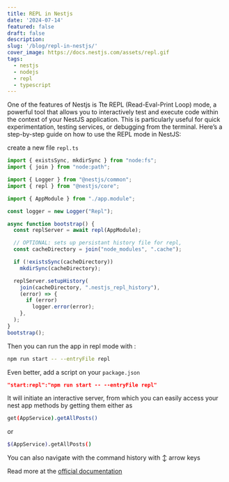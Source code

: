 ```yaml
---
title: REPL in Nestjs
date: '2024-07-14'
featured: false
draft: false
description:
slug: '/blog/repl-in-nestjs/'
cover_image: https://docs.nestjs.com/assets/repl.gif
tags:
  - nestjs
  - nodejs
  - repl
  - typescript
---
```


One of the features of Nestjs is Tte REPL (Read-Eval-Print Loop) mode, a powerful tool that allows you to interactively test and execute code within the context of your NestJS application. This is particularly useful for quick experimentation, testing services, or debugging from the terminal. Here’s a step-by-step guide on how to use the REPL mode in NestJS:

create a new file `repl.ts`
```ts
import { existsSync, mkdirSync } from "node:fs";
import { join } from "node:path";

import { Logger } from "@nestjs/common";
import { repl } from "@nestjs/core";

import { AppModule } from "./app.module";

const logger = new Logger("Repl");

async function bootstrap() {
  const replServer = await repl(AppModule);

  // OPTIONAL: sets up persistant history file for repl,
  const cacheDirectory = join("node_modules", ".cache");

  if (!existsSync(cacheDirectory))
    mkdirSync(cacheDirectory);

  replServer.setupHistory(
    join(cacheDirectory, ".nestjs_repl_history"),
    (error) => {
      if (error)
        logger.error(error);
    },
  );
}
bootstrap();

```

Then you can run the app in repl mode with :

``` sh
npm run start -- --entryFile repl
```
Even better, add a script on your `package.json`

```json
"start:repl":"npm run start -- --entryFile repl"
```

It will initiate an interactive server, from which you can easily access your nest app methods by getting them either as
```sh
get(AppService).getAllPosts()
```

or

```sh
$(AppService).getAllPosts()
```
You can also navigate with the command history with ↕️ arrow keys

Read more at the [official documentation](https://docs.nestjs.com/recipes/repl)

